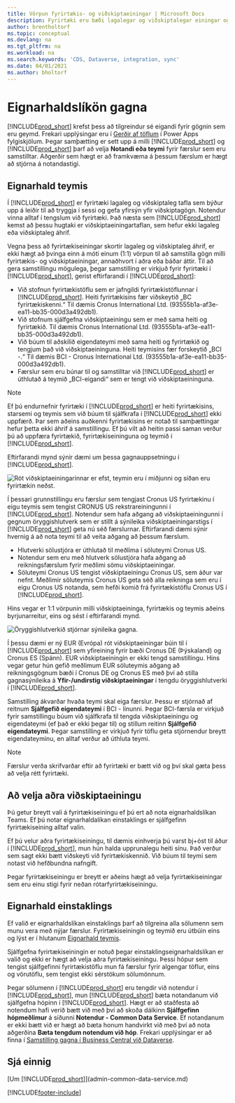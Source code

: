 ```yaml
---
title: Vörpun fyrirtækis- og viðskiptaeiningar | Microsoft Docs
description: Fyrirtæki eru bæði lagalegar og viðskiptalegar einingar og eru notuð til að tryggja í sessi og gefa yfirsýn yfir viðskiptagögn.
author: brentholtorf
ms.topic: conceptual
ms.devlang: na
ms.tgt_pltfrm: na
ms.workload: na
ms.search.keywords: 'CDS, Dataverse, integration, sync'
ms.date: 04/01/2021
ms.author: bholtorf
---
```


# <a name="data-ownership-models"></a><a name="data-ownership-models"></a><a name="data-ownership-models"></a>Eignarhaldslíkön gagna


[!INCLUDE[prod_short](includes/cds_long_md.md)] krefst þess að tilgreindur sé eigandi fyrir gögnin sem eru geymd. Frekari upplýsingar eru í [Gerðir af töflum](/powerapps/maker/data-platform/types-of-entities) í Power Apps fylgiskjölum. Þegar samþætting er sett upp á milli [!INCLUDE[prod_short](includes/cds_long_md.md)] og [!INCLUDE[prod_short](includes/prod_short.md)] þarf að velja **Notandi eða teymi** fyrir færslur sem eru samstilltar. Aðgerðir sem hægt er að framkvæma á þessum færslum er hægt að stjórna á notandastigi. <!--We recommend the Team ownership model because it makes it easier to manage ownership for multiple people.NO LONGER TRUE IN DATAVERSE-->

## <a name="team-ownership"></a><a name="team-ownership"></a><a name="team-ownership"></a>Eignarhald teymis
Í [!INCLUDE[prod_short](includes/prod_short.md)] er fyrirtæki lagaleg og viðskiptaleg tafla sem býður upp á leiðir til að tryggja í sessi og gefa yfirsýn yfir viðskiptagögn. Notendur vinna alltaf í tengslum við fyrirtæki. Það næsta sem [!INCLUDE[prod_short](includes/cds_long_md.md)] kemst að þessu hugtaki er viðskiptaeiningartaflan, sem hefur ekki lagaleg eða viðskiptaleg áhrif.

Vegna þess að fyrirtækiseiningar skortir lagaleg og viðskiptaleg áhrif, er ekki hægt að þvinga einn á móti einum (1:1) vörpun til að samstilla gögn milli fyrirtækis- og viðskiptaeiningar, annaðhvort í aðra eða báðar áttir. Til að gera samstillingu mögulega, þegar samstilling er virkjuð fyrir fyrirtæki í [!INCLUDE[prod_short](includes/prod_short.md)], gerist eftirfarandi í [!INCLUDE[prod_short](includes/cds_long_md.md)]:

* Við stofnun fyrirtækistöflu sem er jafngildi fyrirtækistöflunnar í [!INCLUDE[prod_short](includes/prod_short.md)]. Heiti fyrirtækisins fær viðskeytið „BC fyrirtækiskenni.“ Til dæmis Cronus International Ltd. (93555b1a-af3e-ea11-bb35-000d3a492db1).
* Við stofnum sjálfgefna viðskiptaeiningu sem er með sama heiti og fyrirtækið. Til dæmis Cronus International Ltd. (93555b1a-af3e-ea11-bb35-000d3a492db1).
* Við búum til aðskilið eigendateymi með sama heiti og fyrirtækið og tengjum það við viðskiptaeininguna. Heiti teymisins fær forskeytið „BCI -.“ Til dæmis BCI - Cronus International Ltd. (93555b1a-af3e-ea11-bb35-000d3a492db1).
* Færslur sem eru búnar til og samstilltar við [!INCLUDE[prod_short](includes/cds_long_md.md)] er úthlutað á teymið „BCI-eigandi“ sem er tengt við viðskiptaeininguna.

> [!NOTE]
> Ef þú endurnefnir fyrirtæki í [!INCLUDE[prod_short](includes/prod_short.md)] er heiti fyrirtækisins, starsemi og teymis sem við búum til sjálfkrafa í [!INCLUDE[prod_short](includes/cds_long_md.md)] ekki uppfærð. Þar sem aðeins auðkenni fyrirtækisins er notað til samþættingar hefur þetta ekki áhrif á samstillingu. Ef þú vilt að heitin passi saman verður þú að uppfæra fyrirtækið, fyrirtækiseininguna og teymið í [!INCLUDE[prod_short](includes/cds_long_md.md)].

Eftirfarandi mynd sýnir dæmi um þessa gagnauppsetningu í [!INCLUDE[prod_short](includes/cds_long_md.md)].

![Rót viðskiptaeiningarinnar er efst, teymin eru í miðjunni og síðan eru fyrirtækin neðst.](media/cds_bu_team_company.png)

Í þessari grunnstillingu eru færslur sem tengjast Cronus US fyrirtækinu í eigu teymis sem tengist CRONUS US  rekstrareiningunni í [!INCLUDE[prod_short](includes/cds_long_md.md)]. Notendur sem hafa aðgang að viðskiptaeiningunni í gegnum öryggishlutverk sem er stillt á sýnileika viðskiptaeiningarstigs í [!INCLUDE[prod_short](includes/cds_long_md.md)] geta nú séð færslurnar. Eftirfarandi dæmi sýnir hvernig á að nota teymi til að veita aðgang að þessum færslum.

* Hlutverki sölustjóra er úthlutað til meðlima í söluteymi Cronus US.
* Notendur sem eru með hlutverk sölustjóra hafa aðgang að reikningsfærslum fyrir meðlimi sömu viðskiptaeiningar.
* Söluteymi Cronus US tengist viðskiptaeiningu Cronus US, sem áður var nefnt. Meðlimir söluteymis Cronus US geta séð alla reikninga sem eru í eigu Cronus US  notanda, sem hefði komið frá fyrirtækistöflu Cronus US í [!INCLUDE[prod_short](includes/prod_short.md)].

Hins vegar er 1:1 vörpunin milli viðskiptaeininga, fyrirtækis og teymis aðeins byrjunarreitur, eins og sést í eftirfarandi mynd.

![Öryggishlutverkið stjórnar sýnileika gagna.](media/cds_bu_team_company_2.png)

Í þessu dæmi er ný EUR (Evrópa) rót viðskiptaeiningar búin til í [!INCLUDE[prod_short](includes/cds_long_md.md)] sem yfireining fyrir bæði Cronus DE (Þýskaland) og Cronus ES (Spánn). EUR viðskiptaeiningin er ekki tengd samstillingu. Hins vegar getur hún gefið meðlimum EUR söluteymis aðgang að reikningsgögnum bæði í Cronus DE og Cronus ES með því að stilla gagnasýnileika á **Yfir-/undirstig viðskiptaeiningar** í tengdu öryggishlutverki í [!INCLUDE[prod_short](includes/cds_long_md.md)].

Samstilling ákvarðar hvaða teymi skal eiga færslur. Þessu er stjórnað af reitnum **Sjálfgefið eigendateymi** í BCI -  línunni. Þegar BCI-færsla er virkjuð fyrir samstillingu búum við sjálfkrafa til tengda viðskiptaeiningu og eigendateymi (ef það er ekki þegar til) og stillum reitinn **Sjálfgefið eigendateymi**. Þegar samstilling er virkjuð fyrir töflu geta stjórnendur breytt eigendateyminu, en alltaf verður að úthluta teymi.

> [!NOTE]
> Færslur verða skrifvarðar eftir að fyrirtæki er bætt við og því skal gæta þess að velja rétt fyrirtæki.

## <a name="choosing-a-different-business-unit"></a><a name="choosing-a-different-business-unit"></a><a name="choosing-a-different-business-unit"></a>Að velja aðra viðskiptaeiningu
Þú getur breytt vali á fyrirtækiseiningu ef þú ert að nota eignarhaldslíkan Teams. Ef þú notar eignarhaldalíkan einstaklings er sjálfgefinn fyrirtækiseining alltaf valin. 

Ef þú velur aðra fyrirtækiseiningu, til dæmis einhverja þú varst bj+óst til áður í [!INCLUDE[prod_short](includes/cds_long_md.md)], mun hún halda upprunalegu heiti sínu. Það verður sem sagt ekki bætt viðskeyti við fyrirtækiskennið. Við búum til teymi sem notast við hefðbundna nafngift.

Þegar fyrirtækiseiningu er breytt er aðeins hægt að velja fyrirtækiseiningar sem eru einu stigi fyrir neðan rótarfyrirtækiseiningu.

## <a name="person-ownership"></a><a name="person-ownership"></a><a name="person-ownership"></a>Eignarhald einstaklings
Ef valið er eignarhaldslíkan einstaklings þarf að tilgreina alla sölumenn sem munu vera með nýjar færslur. Fyrirtækiseiningin og teymið eru útbúin eins og lýst er í hlutanum [Eignarhald teymis](admin-cds-company-concept.md#team-ownership).

Sjálfgefna fyrirtækiseiningin er notuð þegar einstaklingseignarhaldslíkan er valið og ekki er hægt að velja aðra fyrirtækiseiningu. Þessi hópur sem tengist sjálfgefinni fyrirtækistöflu mun fá færslur fyrir algengar töflur, eins og vörutöflu, sem tengist ekki sérstökum sölumönnum.

Þegar sölumenn í [!INCLUDE[prod_short](includes/prod_short.md)] eru tengdir við notendur í [!INCLUDE[prod_short](includes/cds_long_md.md)], mun [!INCLUDE[prod_short](includes/prod_short.md)] bæta notandanum við sjálfgefna hópinn í [!INCLUDE[prod_short](includes/cds_long_md.md)]. Hægt er að staðfesta að notendum hafi verið bætt við með því að skoða dálkinn **Sjálfgefinn hópmeðlimur** á síðunni **Notendur - Common Data Service**. Ef notandanum er ekki bætt við er hægt að bæta honum handvirkt við með því að nota aðgerðina **Bæta tengdum notendum við hóp**. Frekari upplýsingar er að finna í [Samstilling gagna í Business Central við Dataverse](admin-synchronizing-business-central-and-sales.md).

## <a name="see-also"></a><a name="see-also"></a><a name="see-also"></a>Sjá einnig
[Um [!INCLUDE[prod_short](includes/cds_long_md.md)]](admin-common-data-service.md)

[!INCLUDE[footer-include](includes/footer-banner.md)]
